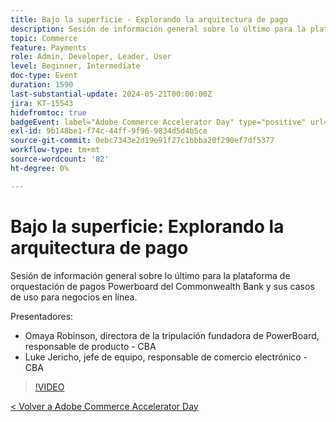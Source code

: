 ```yaml
---
title: Bajo la superficie - Explorando la arquitectura de pago
description: Sesión de información general sobre lo último para la plataforma de orquestación de pagos Powerboard del Commonwealth Bank y sus casos de uso para negocios en línea.
topic: Commerce
feature: Payments
role: Admin, Developer, Leader, User
level: Beginner, Intermediate
doc-type: Event
duration: 1590
last-substantial-update: 2024-05-21T00:00:00Z
jira: KT-15543
hidefromtoc: true
badgeEvent: label="Adobe Commerce Accelerator Day" type="positive" url="https://experienceleague.adobe.com/es/docs/events/apac-commerce-recordings/2024/overview"
exl-id: 9b148be1-f74c-44ff-9f96-9834d5d4b5ce
source-git-commit: 0ebc7343e2d19e91f27c1bbba20f290ef7df5377
workflow-type: tm+mt
source-wordcount: '82'
ht-degree: 0%

---
```


# Bajo la superficie: Explorando la arquitectura de pago

Sesión de información general sobre lo último para la plataforma de orquestación de pagos Powerboard del Commonwealth Bank y sus casos de uso para negocios en línea.

Presentadores:

+ Omaya Robinson, directora de la tripulación fundadora de PowerBoard, responsable de producto - CBA
+ Luke Jericho, jefe de equipo, responsable de comercio electrónico - CBA

>[!VIDEO](https://video.tv.adobe.com/v/3455479/?learn=on&captions=spa)

[&lt; Volver a Adobe Commerce Accelerator Day](./overview.md)

